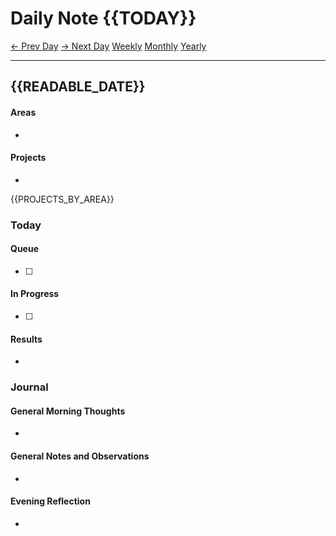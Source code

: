 # Daily Note {{TODAY}}

[← Prev Day]({{PATH_DAILY}}/{{PREV_DAY}}.md)
[→ Next Day]({{PATH_DAILY}}/{{NEXT_DAY}}.md)
[Weekly]({{PATH_WEEKLY}}/{{WEEK}}.md)
[Monthly]({{PATH_MONTHLY}}/{{MONTH}}.md)
[Yearly]({{PATH_YEARLY}}/{{YEAR}}.md)

---

## {{READABLE_DATE}}

#### Areas
-

#### Projects
-
{{PROJECTS_BY_AREA}}

### Today

#### Queue
- [ ]

#### In Progress
- [ ]

#### Results
-

### Journal

#### General Morning Thoughts
-

#### General Notes and Observations
-

#### Evening Reflection
-

